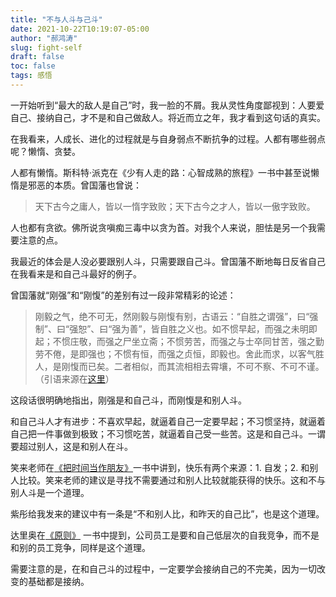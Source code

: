 ```yaml
---
title: "不与人斗与己斗"
date: 2021-10-22T10:19:07-05:00
author: "郝鸿涛"
slug: fight-self
draft: false
toc: false
tags: 感悟
---
```

一开始听到“最大的敌人是自己”时，我一脸的不屑。我从灵性角度鄙视到：人要爱自己、接纳自己，才不是和自己做敌人。将近而立之年，我才看到这句话的真实。

在我看来，人成长、进化的过程就是与自身弱点不断抗争的过程。人都有哪些弱点呢？懒惰、贪婪。

人都有懒惰。斯科特·派克在《少有人走的路：心智成熟的旅程》一书中甚至说懒惰是邪恶的本质。曾国藩也曾说：

>天下古今之庸人，皆以一惰字致败；天下古今之才人，皆以一傲字致败。

人也都有贪欲。佛所说贪嗔痴三毒中以贪为首。对我个人来说，胆怯是另一个我需要注意的点。

我最近的体会是人没必要跟别人斗，只需要跟自己斗。曾国藩不断地每日反省自己在我看来是和自己斗最好的例子。

曾国藩就“刚强”和“刚愎”的差别有过一段非常精彩的论述：

>刚毅之气，绝不可无，然刚毅与刚愎有别，古语云：“自胜之谓强”，曰“强制”、曰“强恕”、曰“强为善”，皆自胜之义也。如不惯早起，而强之未明即起；不惯庄敬，而强之尸坐立斋；不惯劳苦，而强之与士卒同甘苦，强之勤劳不倦，是即强也；不惯有恒，而强之贞恒，即毅也。舍此而求，以客气胜人，是刚愎而已矣。二者相似，而其流相相去霄壤，不可不察、不可不谨。（引语来源在[这里](https://www.mingyantong.com/ju/5426538)）

这段话很明确地指出，刚强是和自己斗，而刚愎是和别人斗。

和自己斗人才有进步：不喜欢早起，就逼着自己一定要早起；不习惯坚持，就逼着自己把一件事做到极致；不习惯吃苦，就逼着自己受一些苦。这是和自己斗。一谓要超过别人，这是和别人在斗。

笑来老师在[《把时间当作朋友》](/cn/2021/10/21/time-as-a-friend/)一书中讲到，快乐有两个来源：1. 自发；2. 和别人比较。笑来老师的建议是寻找不需要通过和别人比较就能获得的快乐。这和不与别人斗是一个道理。

紫彤给我发来的建议中有一条是“不和别人比，和昨天的自己比”，也是这个道理。

达里奥在[《原则》](/cn/2021/11/20/principles/) 一书中提到，公司员工是要和自己低层次的自我竞争，而不是和别的员工竞争，同样是这个道理。

需要注意的是，在和自己斗的过程中，一定要学会接纳自己的不完美，因为一切改变的基础都是接纳。